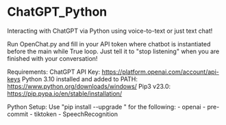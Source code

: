 # ChatGPT_Python
Interacting with ChatGPT via Python using voice-to-text or just text chat!

Run OpenChat.py and fill in your API token where chatbot is instantiated before the main while True loop. Just tell it to "stop listening" when you are finished with your conversation!

Requirements:
ChatGPT API Key: https://platform.openai.com/account/api-keys
Python 3.10 installed and added to PATH: https://www.python.org/downloads/windows/
Pip3 v23.0: https://pip.pypa.io/en/stable/installation/

Python Setup:
  Use "pip install --upgrade <library>" for the following:
    - openai
    - pre-commit
    - tiktoken
    - SpeechRecognition
